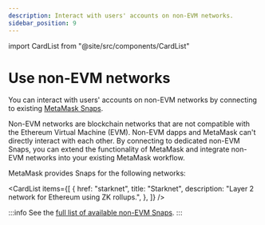 ```yaml
---
description: Interact with users' accounts on non-EVM networks.
sidebar_position: 9
---
```


import CardList from "@site/src/components/CardList"

# Use non-EVM networks

You can interact with users' accounts on non-EVM networks by connecting to existing
[MetaMask Snaps](https://metamask.io/snaps/).

Non-EVM networks are blockchain networks that are not compatible with the Ethereum Virtual Machine (EVM).
Non-EVM dapps and MetaMask can't directly interact with each other.
By connecting to dedicated non-EVM Snaps, you can extend the functionality of MetaMask and integrate non-EVM networks into your existing MetaMask workflow.

MetaMask provides Snaps for the following networks:

<CardList
  items={[
    {
      href: "starknet",
      title: "Starknet",
      description:
        "Layer 2 network for Ethereum using ZK rollups.",
    },
  ]}
/>

:::info
See the [full list of available non-EVM Snaps](https://snaps.metamask.io/interoperability).
:::
